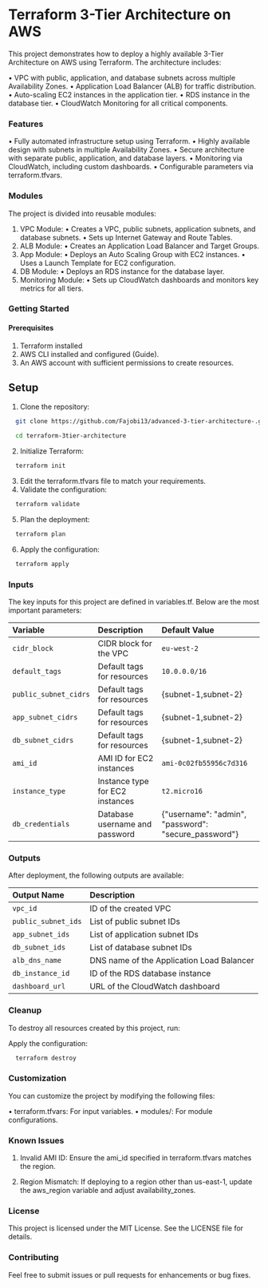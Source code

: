 
# Terraform 3-Tier Architecture on AWS

This project demonstrates how to deploy a highly available 3-Tier Architecture on AWS using Terraform. The architecture includes:

 • VPC with public, application, and database subnets across multiple Availability Zones.
 • Application Load Balancer (ALB) for traffic distribution.
 • Auto-scaling EC2 instances in the application tier.
 • RDS instance in the database tier.
 • CloudWatch Monitoring for all critical components.

### Features

 • Fully automated infrastructure setup using Terraform.
 • Highly available design with subnets in multiple Availability Zones.
 • Secure architecture with separate public, application, and database layers.
 • Monitoring via CloudWatch, including custom dashboards.
 • Configurable parameters via terraform.tfvars.

### Modules

The project is divided into reusable modules:

 1. VPC Module:
 • Creates a VPC, public subnets, application subnets, and database subnets.
 • Sets up Internet Gateway and Route Tables.
 2. ALB Module:
 • Creates an Application Load Balancer and Target Groups.
 3. App Module:
 • Deploys an Auto Scaling Group with EC2 instances.
 • Uses a Launch Template for EC2 configuration.
 4. DB Module:
 • Deploys an RDS instance for the database layer.
 5. Monitoring Module:
 • Sets up CloudWatch dashboards and monitors key metrics for all tiers.

### Getting Started

#### Prerequisites

 1. Terraform installed
 2. AWS CLI installed and configured (Guide).
 3. An AWS account with sufficient permissions to create resources.

## Setup

1. Clone the repository:

```bash
  git clone https://github.com/Fajobi13/advanced-3-tier-architecture-.git

  cd terraform-3tier-architecture
```

2. Initialize Terraform:

```bash
  terraform init
```

3. Edit the terraform.tfvars file to match your requirements.
4.  Validate the configuration:

```bash
  terraform validate
```

5. Plan the deployment:

```bash
  terraform plan
```

6. Apply the configuration:

```bash
  terraform apply
```

### Inputs

The key inputs for this project are defined in variables.tf. Below are the most important parameters:

| Variable | Description                | Default Value |
| :-------- | :------------------------- | :-------- |
| `cidr_block` | CIDR block for the VPC | `eu-west-2` |
| `default_tags` | Default tags for resources | `10.0.0.0/16` |
| `public_subnet_cidrs` | Default tags for resources | {subnet-1,subnet-2} |
| `app_subnet_cidrs` | Default tags for resources | {subnet-1,subnet-2} |
| `db_subnet_cidrs` | Default tags for resources | {subnet-1,subnet-2} |
| `ami_id` | AMI ID for EC2 instances | `ami-0c02fb55956c7d316` |
| `instance_type` | Instance type for EC2 instances | `t2.micro16` |
| `db_credentials` | Database username and password | {"username": "admin", "password": "secure_password"} |

### Outputs

After deployment, the following outputs are available:

| Output Name | Description                |
| :-------- | :------------------------- |
| `vpc_id` | ID of the created VPC |
| `public_subnet_ids` | List of public subnet IDs |
| `app_subnet_ids` | List of application subnet IDs |
| `db_subnet_ids` | List of database subnet IDs |
| `alb_dns_name` | DNS name of the Application Load Balancer |
| `db_instance_id` | ID of the RDS database instance |
| `dashboard_url` | URL of the CloudWatch dashboard |

### Cleanup

To destroy all resources created by this project, run:

Apply the configuration:

```bash
  terraform destroy
```

### Customization

You can customize the project by modifying the following files:

 • terraform.tfvars: For input variables.
 • modules/: For module configurations.

### Known Issues

1. Invalid AMI ID:
Ensure the ami_id specified in terraform.tfvars matches the region.

2. Region Mismatch:
If deploying to a region other than us-east-1, update the aws_region variable and adjust availability_zones.

### License

This project is licensed under the MIT License. See the LICENSE file for details.

### Contributing

Feel free to submit issues or pull requests for enhancements or bug fixes.
